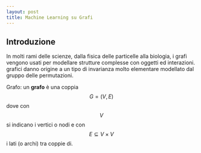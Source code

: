 ```yaml
---
layout: post
title: Machine Learning su Grafi
---
```


## Introduzione

In molti rami delle scienze, dalla fisica delle particelle alla biologia, i grafi vengono usati per modellare strutture complesse con oggetti ed interazioni. grafici danno origine a un tipo di invarianza molto elementare modellato dal gruppo delle permutazioni. 

<span class="newthought">Grafo</span>: un **grafo** è una coppia $$G = (V, E)$$ dove con $$V$$ si indicano i vertici o nodi e con $$E \subseteq V \times V$$ i lati (o archi) tra coppie di.

